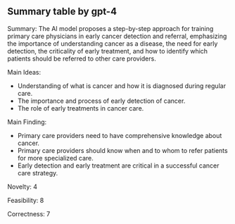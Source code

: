## Summary table by gpt-4
Summary: 
The AI model proposes a step-by-step approach for training primary care physicians in early cancer detection and referral, emphasizing the importance of understanding cancer as a disease, the need for early detection, the criticality of early treatment, and how to identify which patients should be referred to other care providers. 

Main Ideas: 
- Understanding of what is cancer and how it is diagnosed during regular care.
- The importance and process of early detection of cancer.
- The role of early treatments in cancer care.

Main Finding: 
- Primary care providers need to have comprehensive knowledge about cancer.
- Primary care providers should know when and to whom to refer patients for more specialized care.
- Early detection and early treatment are critical in a successful cancer care strategy. 

Novelty:
4

Feasibility: 
8

Correctness:
7